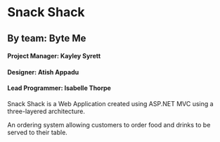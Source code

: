 # Snack Shack

## By team: Byte Me

#### Project Manager: Kayley Syrett
#### Designer: Atish Appadu 
#### Lead Programmer: Isabelle Thorpe


Snack Shack is a Web Application created using ASP.NET MVC using a three-layered architecture. 

An ordering system allowing customers to order food and drinks to be served to their table.

